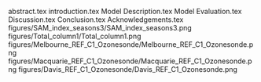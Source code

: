 abstract.tex
introduction.tex
Model Description.tex
Model Evaluation.tex
Discussion.tex
Conclusion.tex
Acknowledgements.tex
figures/SAM_index_seasons3/SAM_index_seasons3.png
figures/Total_column1/Total_column1.png
figures/Melbourne_REF_C1_Ozonesonde/Melbourne_REF_C1_Ozonesonde.png
figures/Macquarie_REF_C1_Ozonesonde/Macquarie_REF_C1_Ozonesonde.png
figures/Davis_REF_C1_Ozonesonde/Davis_REF_C1_Ozonesonde.png
